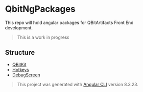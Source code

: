 # QbitNgPackages

This repo will hold angular packages for QBitArtifacts Front End development.

> This is a work in progress

## Structure

- [QBitKit](./projects/qbitkit-ng)
- [Hotkeys](./projects/hotkeys)
- [DebugScreen](./projects/qbit-debug-screen)

> This project was generated with [Angular CLI](https://github.com/angular/angular-cli) version 8.3.23.
